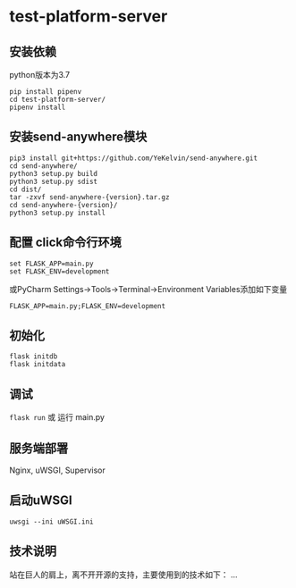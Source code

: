 # test-platform-server

## 安装依赖
python版本为3.7
```
pip install pipenv
cd test-platform-server/
pipenv install
```

## 安装send-anywhere模块
```
pip3 install git+https://github.com/YeKelvin/send-anywhere.git
cd send-anywhere/
python3 setup.py build
python3 setup.py sdist
cd dist/
tar -zxvf send-anywhere-{version}.tar.gz
cd send-anywhere-{version}/
python3 setup.py install
```

## 配置 click命令行环境
```
set FLASK_APP=main.py
set FLASK_ENV=development
```
或PyCharm Settings->Tools->Terminal->Environment Variables添加如下变量
```
FLASK_APP=main.py;FLASK_ENV=development
```

## 初始化
```
flask initdb
flask initdata
```

## 调试
`flask run`
或
运行 main.py

## 服务端部署
Nginx, uWSGI, Supervisor

## 启动uWSGI
```
uwsgi --ini uWSGI.ini
```

## 技术说明
站在巨人的肩上，离不开开源的支持，主要使用到的技术如下：
...
